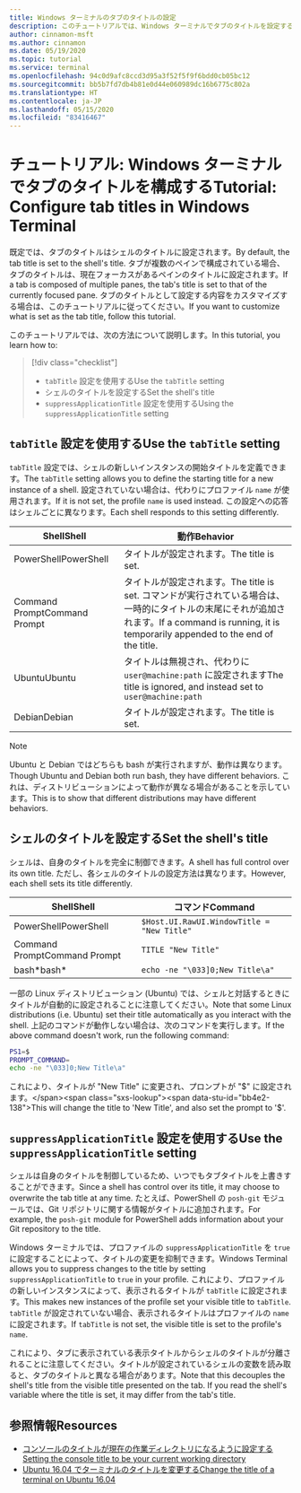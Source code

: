 ```yaml
---
title: Windows ターミナルのタブのタイトルの設定
description: このチュートリアルでは、Windows ターミナルでタブのタイトルを設定する方法について説明します。
author: cinnamon-msft
ms.author: cinnamon
ms.date: 05/19/2020
ms.topic: tutorial
ms.service: terminal
ms.openlocfilehash: 94c0d9afc8ccd3d95a3f52f5f9f6bdd0cb05bc12
ms.sourcegitcommit: bb5b7fd7db4b81e0d44e060989dc16b6775c802a
ms.translationtype: HT
ms.contentlocale: ja-JP
ms.lasthandoff: 05/15/2020
ms.locfileid: "83416467"
---
```

# <a name="tutorial-configure-tab-titles-in-windows-terminal"></a><span data-ttu-id="bb4e2-103">チュートリアル: Windows ターミナルでタブのタイトルを構成する</span><span class="sxs-lookup"><span data-stu-id="bb4e2-103">Tutorial: Configure tab titles in Windows Terminal</span></span>

<span data-ttu-id="bb4e2-104">既定では、タブのタイトルはシェルのタイトルに設定されます。</span><span class="sxs-lookup"><span data-stu-id="bb4e2-104">By default, the tab title is set to the shell's title.</span></span> <span data-ttu-id="bb4e2-105">タブが複数のペインで構成されている場合、タブのタイトルは、現在フォーカスがあるペインのタイトルに設定されます。</span><span class="sxs-lookup"><span data-stu-id="bb4e2-105">If a tab is composed of multiple panes, the tab's title is set to that of the currently focused pane.</span></span> <span data-ttu-id="bb4e2-106">タブのタイトルとして設定する内容をカスタマイズする場合は、このチュートリアルに従ってください。</span><span class="sxs-lookup"><span data-stu-id="bb4e2-106">If you want to customize what is set as the tab title, follow this tutorial.</span></span>

<span data-ttu-id="bb4e2-107">このチュートリアルでは、次の方法について説明します。</span><span class="sxs-lookup"><span data-stu-id="bb4e2-107">In this tutorial, you learn how to:</span></span>

> [!div class="checklist"]
> * <span data-ttu-id="bb4e2-108">`tabTitle` 設定を使用する</span><span class="sxs-lookup"><span data-stu-id="bb4e2-108">Use the `tabTitle` setting</span></span>
> * <span data-ttu-id="bb4e2-109">シェルのタイトルを設定する</span><span class="sxs-lookup"><span data-stu-id="bb4e2-109">Set the shell's title</span></span>
> * <span data-ttu-id="bb4e2-110">`suppressApplicationTitle` 設定を使用する</span><span class="sxs-lookup"><span data-stu-id="bb4e2-110">Using the `suppressApplicationTitle` setting</span></span>

## <a name="use-the-tabtitle-setting"></a><span data-ttu-id="bb4e2-111">`tabTitle` 設定を使用する</span><span class="sxs-lookup"><span data-stu-id="bb4e2-111">Use the `tabTitle` setting</span></span>

<span data-ttu-id="bb4e2-112">`tabTitle` 設定では、シェルの新しいインスタンスの開始タイトルを定義できます。</span><span class="sxs-lookup"><span data-stu-id="bb4e2-112">The `tabTitle` setting allows you to define the starting title for a new instance of a shell.</span></span> <span data-ttu-id="bb4e2-113">設定されていない場合は、代わりにプロファイル `name` が使用されます。</span><span class="sxs-lookup"><span data-stu-id="bb4e2-113">If it is not set, the profile `name` is used instead.</span></span> <span data-ttu-id="bb4e2-114">この設定への応答はシェルごとに異なります。</span><span class="sxs-lookup"><span data-stu-id="bb4e2-114">Each shell responds to this setting differently.</span></span>

| <span data-ttu-id="bb4e2-115">Shell</span><span class="sxs-lookup"><span data-stu-id="bb4e2-115">Shell</span></span> | <span data-ttu-id="bb4e2-116">動作</span><span class="sxs-lookup"><span data-stu-id="bb4e2-116">Behavior</span></span> |
| ----- | -------- |
| <span data-ttu-id="bb4e2-117">PowerShell</span><span class="sxs-lookup"><span data-stu-id="bb4e2-117">PowerShell</span></span> | <span data-ttu-id="bb4e2-118">タイトルが設定されます。</span><span class="sxs-lookup"><span data-stu-id="bb4e2-118">The title is set.</span></span> |
| <span data-ttu-id="bb4e2-119">Command Prompt</span><span class="sxs-lookup"><span data-stu-id="bb4e2-119">Command Prompt</span></span> | <span data-ttu-id="bb4e2-120">タイトルが設定されます。</span><span class="sxs-lookup"><span data-stu-id="bb4e2-120">The title is set.</span></span> <span data-ttu-id="bb4e2-121">コマンドが実行されている場合は、一時的にタイトルの末尾にそれが追加されます。</span><span class="sxs-lookup"><span data-stu-id="bb4e2-121">If a command is running, it is temporarily appended to the end of the title.</span></span> |
| <span data-ttu-id="bb4e2-122">Ubuntu</span><span class="sxs-lookup"><span data-stu-id="bb4e2-122">Ubuntu</span></span> | <span data-ttu-id="bb4e2-123">タイトルは無視され、代わりに `user@machine:path` に設定されます</span><span class="sxs-lookup"><span data-stu-id="bb4e2-123">The title is ignored, and instead set to `user@machine:path`</span></span> |
| <span data-ttu-id="bb4e2-124">Debian</span><span class="sxs-lookup"><span data-stu-id="bb4e2-124">Debian</span></span> | <span data-ttu-id="bb4e2-125">タイトルが設定されます。</span><span class="sxs-lookup"><span data-stu-id="bb4e2-125">The title is set.</span></span> |

> [!NOTE]
> <span data-ttu-id="bb4e2-126">Ubuntu と Debian ではどちらも bash が実行されますが、動作は異なります。</span><span class="sxs-lookup"><span data-stu-id="bb4e2-126">Though Ubuntu and Debian both run bash, they have different behaviors.</span></span> <span data-ttu-id="bb4e2-127">これは、ディストリビューションによって動作が異なる場合があることを示しています。</span><span class="sxs-lookup"><span data-stu-id="bb4e2-127">This is to show that different distributions may have different behaviors.</span></span>

## <a name="set-the-shells-title"></a><span data-ttu-id="bb4e2-128">シェルのタイトルを設定する</span><span class="sxs-lookup"><span data-stu-id="bb4e2-128">Set the shell's title</span></span>

<span data-ttu-id="bb4e2-129">シェルは、自身のタイトルを完全に制御できます。</span><span class="sxs-lookup"><span data-stu-id="bb4e2-129">A shell has full control over its own title.</span></span> <span data-ttu-id="bb4e2-130">ただし、各シェルのタイトルの設定方法は異なります。</span><span class="sxs-lookup"><span data-stu-id="bb4e2-130">However, each shell sets its title differently.</span></span>

| <span data-ttu-id="bb4e2-131">Shell</span><span class="sxs-lookup"><span data-stu-id="bb4e2-131">Shell</span></span> | <span data-ttu-id="bb4e2-132">コマンド</span><span class="sxs-lookup"><span data-stu-id="bb4e2-132">Command</span></span> |
| ----- | ------- |
| <span data-ttu-id="bb4e2-133">PowerShell</span><span class="sxs-lookup"><span data-stu-id="bb4e2-133">PowerShell</span></span> | `$Host.UI.RawUI.WindowTitle = "New Title"` |
| <span data-ttu-id="bb4e2-134">Command Prompt</span><span class="sxs-lookup"><span data-stu-id="bb4e2-134">Command Prompt</span></span> | `TITLE "New Title"` |
| <span data-ttu-id="bb4e2-135">bash\*</span><span class="sxs-lookup"><span data-stu-id="bb4e2-135">bash\*</span></span> | `echo -ne "\033]0;New Title\a"` |

<span data-ttu-id="bb4e2-136">一部の Linux ディストリビューション (Ubuntu) では、シェルと対話するときにタイトルが自動的に設定されることに注意してください。</span><span class="sxs-lookup"><span data-stu-id="bb4e2-136">Note that some Linux distributions (i.e. Ubuntu) set their title automatically as you interact with the shell.</span></span> <span data-ttu-id="bb4e2-137">上記のコマンドが動作しない場合は、次のコマンドを実行します。</span><span class="sxs-lookup"><span data-stu-id="bb4e2-137">If the above command doesn't work, run the following command:</span></span>

```bash
PS1=$
PROMPT_COMMAND=
echo -ne "\033]0;New Title\a"
```

<span data-ttu-id="bb4e2-138">これにより、タイトルが "New Title" に変更され、プロンプトが "$" に設定されます。</span><span class="sxs-lookup"><span data-stu-id="bb4e2-138">This will change the title to 'New Title', and also set the prompt to '$'.</span></span>

## <a name="use-the-suppressapplicationtitle-setting"></a><span data-ttu-id="bb4e2-139">`suppressApplicationTitle` 設定を使用する</span><span class="sxs-lookup"><span data-stu-id="bb4e2-139">Use the `suppressApplicationTitle` setting</span></span>

<span data-ttu-id="bb4e2-140">シェルは自身のタイトルを制御しているため、いつでもタブタイトルを上書きすることができます。</span><span class="sxs-lookup"><span data-stu-id="bb4e2-140">Since a shell has control over its title, it may choose to overwrite the tab title at any time.</span></span> <span data-ttu-id="bb4e2-141">たとえば、PowerShell の `posh-git` モジュールでは、Git リポジトリに関する情報がタイトルに追加されます。</span><span class="sxs-lookup"><span data-stu-id="bb4e2-141">For example, the `posh-git` module for PowerShell adds information about your Git repository to the title.</span></span>

<span data-ttu-id="bb4e2-142">Windows ターミナルでは、プロファイルの `suppressApplicationTitle` を `true` に設定することによって、タイトルの変更を抑制できます。</span><span class="sxs-lookup"><span data-stu-id="bb4e2-142">Windows Terminal allows you to suppress changes to the title by setting `suppressApplicationTitle` to `true` in your profile.</span></span> <span data-ttu-id="bb4e2-143">これにより、プロファイルの新しいインスタンスによって、表示されるタイトルが `tabTitle` に設定されます。</span><span class="sxs-lookup"><span data-stu-id="bb4e2-143">This makes new instances of the profile set your visible title to `tabTitle`.</span></span> <span data-ttu-id="bb4e2-144">`tabTitle` が設定されていない場合、表示されるタイトルはプロファイルの `name` に設定されます。</span><span class="sxs-lookup"><span data-stu-id="bb4e2-144">If `tabTitle` is not set, the visible title is set to the profile's `name`.</span></span>

<span data-ttu-id="bb4e2-145">これにより、タブに表示されている表示タイトルからシェルのタイトルが分離されることに注意してください。タイトルが設定されているシェルの変数を読み取ると、タブのタイトルと異なる場合があります。</span><span class="sxs-lookup"><span data-stu-id="bb4e2-145">Note that this decouples the shell's title from the visible title presented on the tab. If you read the shell's variable where the title is set, it may differ from the tab's title.</span></span>

## <a name="resources"></a><span data-ttu-id="bb4e2-146">参照情報</span><span class="sxs-lookup"><span data-stu-id="bb4e2-146">Resources</span></span>

* [<span data-ttu-id="bb4e2-147">コンソールのタイトルが現在の作業ディレクトリになるように設定する</span><span class="sxs-lookup"><span data-stu-id="bb4e2-147">Setting the console title to be your current working directory</span></span>](https://devblogs.microsoft.com/powershell/setting-the-console-title-to-be-your-current-working-directory/)
* [<span data-ttu-id="bb4e2-148">Ubuntu 16.04 でターミナルのタイトルを変更する</span><span class="sxs-lookup"><span data-stu-id="bb4e2-148">Change the title of a terminal on Ubuntu 16.04</span></span>](https://www.zachpfeffer.com/single-post/Change-the-title-of-a-terminal-on-Ubuntu-1604)
